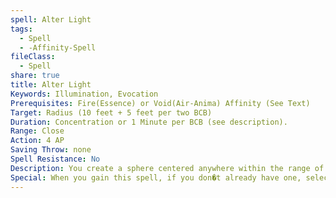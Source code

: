```yaml
---
spell: Alter Light
tags:
  - Spell
  - -Affinity-Spell
fileClass:
  - Spell
share: true
title: Alter Light
Keywords: Illumination, Evocation
Prerequisites: Fire(Essence) or Void(Air-Anima) Affinity (See Text)
Target: Radius (10 feet + 5 feet per two BCB)
Duration: Concentration or 1 Minute per BCB (see description).
Range: Close
Action: 4 AP
Saving Throw: none
Spell Resistance: No
Description: You create a sphere centered anywhere within the range of the spell. Alter light radiates from a central point adjusting the light level depending on the Light Type talent applied to it. You may concentrate on the spell to maintain it, or spend 1 spell point to allow the spell to continue without concentration for 1 minute per BCB.
Special: When you gain this spell, if you don�t already have one, select a single light type talent that you qualify for (if you do not qualify for any light type talents you cannot select this spell). For the purposes of prepared casters this spell does not take a slot to prepare, but also cannot be used without a light type talent prepared, light type talents take up slots as normal.
---
```



